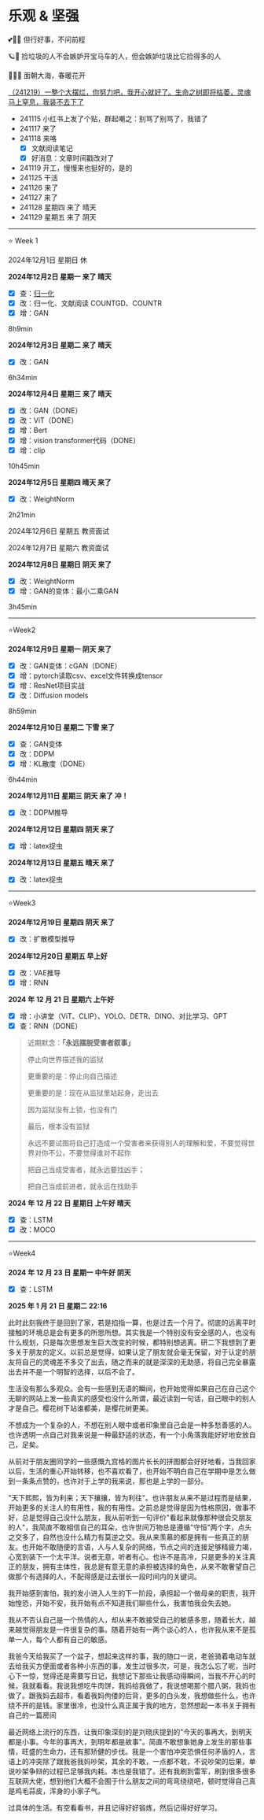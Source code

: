 # 乐观 & 坚强

💕🌈🐾 但行好事，不问前程

🪐💫 捡垃圾的人不会嫉妒开宝马车的人，但会嫉妒垃圾比它捡得多的人

🌺🐋✨ 面朝大海，春暖花开

<u>（241219）一整个大摆烂，你努力吧，我开心就好了。生命之树即将枯萎，灵魂马上窒息，我装不去下了</u>

- 241115 小红书上发了个贴，群起嘲之：别骂了别骂了，我错了
- 241117 来了
- 241118 来咯
  - [x] 文献阅读笔记
  - [x] 好消息：文章时间戳改对了
- 241119 开工，慢慢来也挺好的，是的
- 241125 干活
- 241126 来了
- 241127 来了
- 241128 星期四 来了 晴天
- 241129 星期五 来了 阴天

----

⭐️ Week 1

2024年12月1日 星期日 休

**2024年12月2日 星期一 来了 晴天**

- [x] 查：[归一化](https://dearrongerr.github.io/Rongerr.github.io/learning/1/)
- [x] 改：归一化、文献阅读 COUNTGD、COUNTR
- [x] 增：GAN

8h9min

**2024年12月3日 星期二 来了 晴天**

- [x] 改：GAN

6h34min

**2024年12月4日 星期三 来了 晴天**

- [x] 改：GAN（DONE）
- [x] 改：ViT（DONE）
- [x] 增：Bert
- [x] 增：vision transformer代码（DONE）
- [x] 增：clip

10h45min

**2024年12月5日 星期四 晴天 来了**

- [x] 改：WeightNorm

2h21min

2024年12月6日 星期五 教资面试

2024年12月7日 星期六 教资面试

**2024年12月8日 星期日 阴天 来了**

- [x] 改：WeightNorm
- [x] 增：GAN的变体：最小二乘GAN

3h45min

----

⭐Week2

**2024年12月9日 星期一 阴天 来了**

- [x] 改：GAN变体：cGAN（DONE）
- [x] 增：pytorch读取csv、excel文件转换成tensor
- [x] 增：ResNet项目实战
- [x] 改：Diffusion models

8h59min

**2024年12月10日 星期二 下雪 来了**

- [x] 查：GAN变体
- [x] 改：DDPM
- [x] 增：KL散度（DONE）

6h44min

**2024年12月11日 星期三 阴天 来了 冲！**

- [x] 改：DDPM推导

**2024年12月12日 星期四 阴天 来了** 

- [x] 增：latex捉虫

**2024年12月13日 星期五 晴天 来了**

- [x] 改：latex捉虫

----

⭐Week3

**2024年12月19日 星期四 阴天 来了**

- [x] 改：扩散模型推导

**2024年12月20日 星期五 早上好**

- [x] 改：VAE推导
- [x] 增：RNN

**2024 年 12 月 21 日 星期六 上午好**

- [x] 增：小讲堂（ViT、CLIP）、YOLO、DETR、DINO、对比学习、GPT
- [x] 查：RNN（DONE）

> 近期默念：**「永远摆脱受害者叙事」**
>
> 停止向世界描述我的监狱
>
> 更重要的是：停止向自己描述
>
> 更重要的是：现在从监狱里站起身，走出去
>
> 因为监狱没有上锁，也没有门
>
> 最后，根本没有监狱
>
> 永远不要试图将自己打造成一个受害者来获得别人的理解和爱，不要觉得世界对你不公，不要觉得谁对不起你
>
> 把自己当成受害者，就永远要找凶手；
>
> 把自己当成前进者，就永远在找助手

**2024 年 12 月 22 日 星期日  上午好 晴天**

- [x] 查：LSTM
- [x] 改：MOCO

---

⭐Week4

**2024 年 12 月 23 日 星期一  中午好 阴天** 

- [x] 查：LSTM

**2025 年 1 月 21 日 星期二 22:16**

此时此刻我终于是回到了家，若是掐指一算，也是过去一个月了。彻底的远离平时接触的环境总是会有更多的所思所想。其实我是一个特别没有安全感的人，也没有什么规划，只是每次思想发生巨大改变的时候，都特别想逃离。研二下我想到了更多关于朋友的定义。以前总是觉得，如果认定了朋友就会毫无保留，对于认定的朋友将自己的灵魂差不多交了出去，随之而来的就是深深的无助感，将自己完全暴露出去并不是一个明智的选择，以后不会了。

生活没有那么多观众。会有一些感到无语的瞬间，也开始觉得如果自己在自己这个无聊的网站上发一些真实的感受也没什么所谓，最近读到一句话，自己眼中的别人才是自己。樱花树下站谁都美，是樱花树更美。

不想成为一个复杂的人，不想在别人眼中或者印象里自己会是一种多愁善感的人。也许透明一点自己对我来说是一种最舒适的状态，有一个小角落我能好好地安放自己，足矣。

从前对于朋友圈同学的一些感慨九宫格的图片长长的拼图都会好好地看，当我回家以后，生活的重心开始转移，也不喜欢看了，也开始不明白自己在学期中是怎么做到一条条点赞的，也许对于上学的我来说，那也是上学的一部分。

"天下熙熙，皆为利来；天下攘攘，皆为利往"。也许朋友从来不是过程而是结果，开始更多的关注人的有用性，我的有用性。之前总是觉得是因为性格原因，做事不好，总是觉得自己没什么朋友，我从前听到一句评价"看起来就像那种很会交朋友的人"，我简直不敢相信自己的耳朵，也许世间万物总是遵循"守恒"两个字，点头之交多了，自然也没什么精力有莫逆之交。我从来羡慕的都是拥有一些真正的朋友。也开始不敢随便的言语，人与人复杂的网络，节点之间的连接足够精疲力竭，心宽到装下一个太平洋。说者无意，听者有心。也许不是高冷，只是更多的关注真正的朋友，拥有主体性，我总是有意无意的承担被选择的角色，从来不敢奢望自己做那个有选择的人，不配得感是过去很长一段时间内的关键词。

我开始感到害怕，我的发小进入人生的下一阶段，承担起一个做母亲的职责，我开始惶恐，开始不安，我开始有点不知道我们聊些什么，我害怕我会失去她。

我从不否认自己是一个热情的人，却从来不敢接受自己的敏感多思，随着长大，越来越觉得朋友是一件很复杂的事。随着开始有一两个谈心的人，也许我从来不是孤单一人，每个人都有自己的敏感。

我爸今天给我买了一个盆子，想起来这样的事，我的随口一说，老爸骑着电动车就去给我买方便面或者各种小东西的事，发生过很多次，可是，我怎么忘了呢，当时心下一惊，觉得还是需要写日记，我想记下那些让我感动得瞬间，当我不开心的时候，我就看看。我说我想吃牛肉饼，我妈给我做了，我说想喝那个腊八粥，我妈也做了。跟我妈去超市，看着我妈佝偻的后背，更多的白头发，我想做些什么，也许绕不开的是钱。家里很冷，也没什么真正属于我的地方，忽然想起一本书关于拥有自己的一篇房间

最近网络上流行的东西，让我印象深刻的是刘晓庆提到的"今天的事再大，到明天都是小事。今年的事再大，到明年都是故事"。简直不敢想象她身上发生的那些事情，旺盛的生命力，还有那矫健的步伐。我是一个害怕冲突恐惧任何矛盾的人，言语上的冲突除了跟我爸我妈吵架，其余的不敢，一点都不敢，不说吵架的后果，单说吵架争辩的过程已足够我内耗。本也是我错了。还有我刷到雷军，刷到很多很多互联网大佬，想到他们大概不会囿于什么朋友之间的弯弯绕绕吧，顿时觉得自己真是鸡毛蒜皮，浑身的小家子气。

过具体的生活。有空看看书，并且记得好好锻炼，然后记得好好学习。